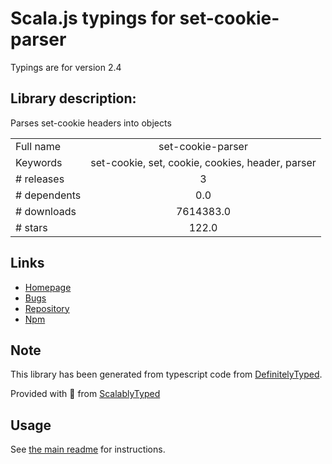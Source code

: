 
# Scala.js typings for set-cookie-parser

Typings are for version 2.4

## Library description:
Parses set-cookie headers into objects

|                    |                 |
| ------------------ | :-------------: |
| Full name          | set-cookie-parser |
| Keywords           | set-cookie, set, cookie, cookies, header, parser |
| # releases         | 3 |
| # dependents       | 0.0 |
| # downloads        | 7614383.0 |
| # stars            | 122.0 |

## Links
- [Homepage](https://github.com/nfriedly/set-cookie-parser)
- [Bugs](https://github.com/nfriedly/set-cookie-parser/issues)
- [Repository](https://github.com/nfriedly/set-cookie-parser)
- [Npm](https://www.npmjs.com/package/set-cookie-parser)
    


## Note
This library has been generated from typescript code from [DefinitelyTyped](https://definitelytyped.org).

Provided with :purple_heart: from [ScalablyTyped](https://github.com/oyvindberg/ScalablyTyped)

## Usage
See [the main readme](../../readme.md) for instructions.


